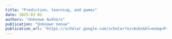 ```yaml
---
title: "Prediction, learning, and games"
date: 2025-01-01
authors: "Unknown Authors"
publication: "Unknown Venue"
publication_url: "https://scholar.google.com/scholar?oi=bibs&hl=en&q=Prediction,+learning,+and+games"
---
```

